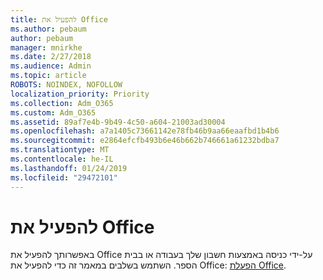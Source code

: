 ```yaml
---
title: להפעיל את Office
ms.author: pebaum
author: pebaum
manager: mnirkhe
ms.date: 2/27/2018
ms.audience: Admin
ms.topic: article
ROBOTS: NOINDEX, NOFOLLOW
localization_priority: Priority
ms.collection: Adm_O365
ms.custom: Adm_O365
ms.assetid: 89af7e4b-9b49-4c50-a604-21003ad30004
ms.openlocfilehash: a7a1405c73661142e78fb46b9aa66eaafbd1b4b6
ms.sourcegitcommit: e2864efcfb493b6e46b662b746661a61232bdba7
ms.translationtype: MT
ms.contentlocale: he-IL
ms.lasthandoff: 01/24/2019
ms.locfileid: "29472101"
---
```

# <a name="activate-office"></a>להפעיל את Office

באפשרותך להפעיל את Office על-ידי כניסה באמצעות חשבון שלך בעבודה או בבית הספר. השתמש בשלבים במאמר זה כדי להפעיל את Office: [הפעלת Office](https://support.office.com/article/https://support.office.com/en-us/article/Activate-Office-365-Office-2016-or-Office-2013-1144e0de-e849-496e-8e33-ed6fb1b34202.aspx).
  

